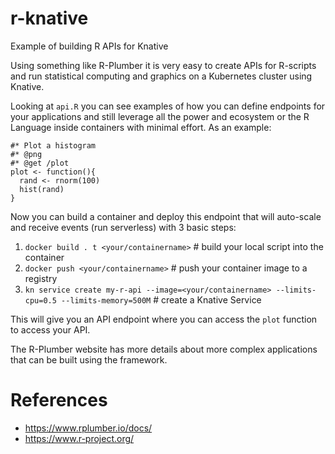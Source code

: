 # r-knative
Example of building R APIs for Knative

Using something like R-Plumber it is very easy to create APIs for R-scripts and run statistical computing and graphics on a Kubernetes cluster using Knative. 

Looking at `api.R` you can see examples of how you can define endpoints for your applications and still leverage all the power and ecosystem or the R Language inside containers with minimal effort. As an example: 

```
#* Plot a histogram
#* @png
#* @get /plot
plot <- function(){
  rand <- rnorm(100)
  hist(rand)
}
```

Now you can build a container and deploy this endpoint that will auto-scale and receive events (run serverless) with 3 basic steps: 

1. `docker build . t <your/containername>`   # build your local script into the container
1. `docker push <your/containername>`   # push your container image to a registry
1. `kn service create my-r-api --image=<your/containername> --limits-cpu=0.5 --limits-memory=500M`   # create a Knative Service

This will give you an API endpoint where you can access the `plot` function to access your API. 

The R-Plumber website has more details about more complex applications that can be built using the framework.


# References 

* https://www.rplumber.io/docs/
* https://www.r-project.org/
